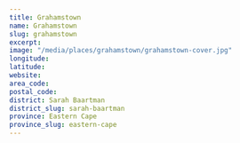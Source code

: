 ```yaml
---
title: Grahamstown
name: Grahamstown
slug: grahamstown
excerpt: 
image: "/media/places/grahamstown/grahamstown-cover.jpg"
longitude: 
latitude: 
website: 
area_code: 
postal_code: 
district: Sarah Baartman
district_slug: sarah-baartman
province: Eastern Cape
province_slug: eastern-cape
---
```

